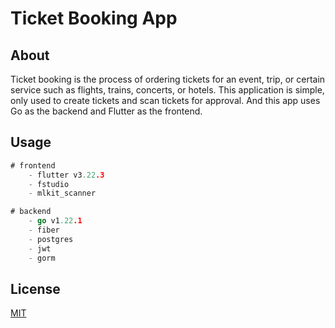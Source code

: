 # Ticket Booking App

## About

Ticket booking is the process of ordering tickets for an event, trip, or certain service such as flights, trains, concerts, or hotels. This application is simple, only used to create tickets and scan tickets for approval. And this app uses Go as the backend and Flutter as the frontend.

## Usage

```go
# frontend
    - flutter v3.22.3
    - fstudio
    - mlkit_scanner

# backend
    - go v1.22.1
    - fiber
    - postgres
    - jwt
    - gorm

```

## License

[MIT](https://choosealicense.com/licenses/mit/)
